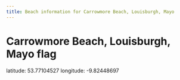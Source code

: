 ```yaml
---
title: Beach information for Carrowmore Beach, Louisburgh, Mayo
---
```

# Carrowmore Beach, Louisburgh, Mayo <span class="material-icons blue-flag">flag</span>

<div class="location-info">latitude: 53.77104527 longitude: -9.82448697</div>
<div></div>